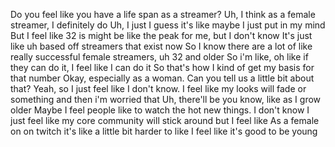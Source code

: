  Do you feel like you have a life span as a streamer? Uh, I think as a female streamer, I definitely do Uh, I just I guess it's like maybe I just put in my mind But I feel like 32 is might be like the peak for me, but I don't know It's just like uh based off streamers that exist now So I know there are a lot of like really successful female streamers, uh 32 and older So i'm like, oh like if they can do it, I feel like I can do it So that's how I kind of get my basis for that number Okay, especially as a woman. Can you tell us a little bit about that? Yeah, so I just feel like I don't know. I feel like my looks will fade or something and then i'm worried that Uh, there'll be you know, like as I grow older Maybe I feel people like to watch the hot new things. I don't know I just feel like my core community will stick around but I feel like As a female on on twitch it's like a little bit harder to like I feel like it's good to be young